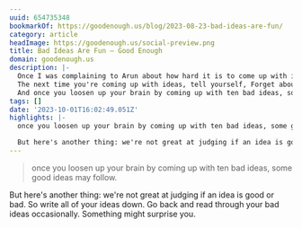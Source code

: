 ```yaml
---
uuid: 654735348
bookmarkOf: https://goodenough.us/blog/2023-08-23-bad-ideas-are-fun/
category: article
headImage: https://goodenough.us/social-preview.png
title: Bad Ideas Are Fun — Good Enough
domain: goodenough.us
description: |-
  Once I was complaining to Arun about how hard it is to come up with ideas, and he pointed out that coming up with ideas is actually very easy––what makes it hard is that we’re aiming for good ideas.
  The next time you're coming up with ideas, tell yourself, Forget about good ideas, let's come up with a list of ten bad ideas. The dumber the better! I bet you’ll find that easy.
  And once you loosen up your brain by coming up with ten bad ideas, some good ideas may follow.
tags: []
date: '2023-10-01T16:02:49.051Z'
highlights: |-
  once you loosen up your brain by coming up with ten bad ideas, some good ideas may follow.

  But here's another thing: we're not great at judging if an idea is good or bad. So write all of your ideas down. Go back and read through your bad ideas occasionally. Something might surprise you.
---
```




> once you loosen up your brain by coming up with ten bad ideas, some good ideas may follow.

But here's another thing: we're not great at judging if an idea is good or bad. So write all of your ideas down. Go back and read through your bad ideas occasionally. Something might surprise you.
